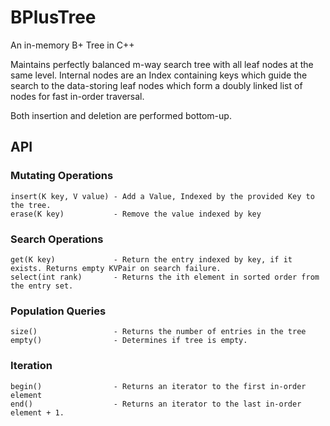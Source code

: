 # BPlusTree
An in-memory B+ Tree in C++

Maintains perfectly balanced m-way search tree with all leaf nodes at the same level.
Internal nodes are an Index containing keys which guide the search to the data-storing leaf nodes
which form a doubly linked list of nodes for fast in-order traversal.

Both insertion and deletion are performed bottom-up.

## API

### Mutating Operations
    insert(K key, V value) - Add a Value, Indexed by the provided Key to the tree.
    erase(K key)           - Remove the value indexed by key

### Search Operations
    get(K key)             - Return the entry indexed by key, if it exists. Returns empty KVPair on search failure.
    select(int rank)       - Returns the ith element in sorted order from the entry set.

### Population Queries
    size()                 - Returns the number of entries in the tree
    empty()                - Determines if tree is empty.
    
### Iteration
    begin()                - Returns an iterator to the first in-order element
    end()                  - Returns an iterator to the last in-order element + 1.
